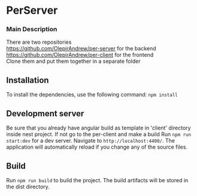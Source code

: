 # PerServer


### Main Description
There are two repositories
<br>https://github.com/OlepirAndrew/per-server for the backend
<br>https://github.com/OlepirAndrew/per-client for the frontend
<br>Clone them and put them together in a separate folder

## Installation

To install the dependencies, use the following command: `npm install`

## Development server
Be sure that you already have angular build as template in 'client' directory inside nest project.
If not go to the per-client and make a build
Run `npm run start:dev` for a dev server. Navigate to `http://localhost:4400/`. 
The application will automatically reload if you change any of the source files.


## Build

Run `npm run build` to build the project. The build artifacts will be stored in the dist directory.
